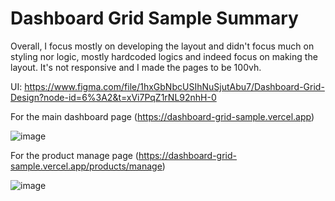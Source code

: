 # Dashboard Grid Sample Summary

Overall, I focus mostly on developing the layout and didn't focus much on styling nor logic, mostly hardcoded logics and indeed focus on making the layout. It's not responsive and I made the pages to be 100vh.

UI: https://www.figma.com/file/1hxGbNbcUSIhNuSjutAbu7/Dashboard-Grid-Design?node-id=6%3A2&t=xVi7PqZ1rNL92nhH-0

For the main dashboard page (https://dashboard-grid-sample.vercel.app)

![image](https://user-images.githubusercontent.com/34526718/211258972-0d1aeba4-2014-4e3e-bc34-f4609026d198.png)

For the product manage page (https://dashboard-grid-sample.vercel.app/products/manage)

![image](https://user-images.githubusercontent.com/34526718/211260579-e11704d7-9196-4eb4-875b-1517a53d8471.png)
